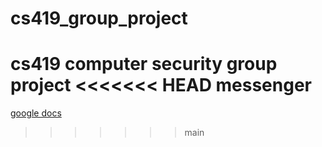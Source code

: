# cs419_group_project
cs419 computer security group project
<<<<<<< HEAD
messenger
=======

[google docs](https://docs.google.com/document/d/15hVa0cmSZLMbEvgxXL2C6mP6GTozdQyf7S_c2eYLCLU/edit?usp=sharing)
>>>>>>> main
